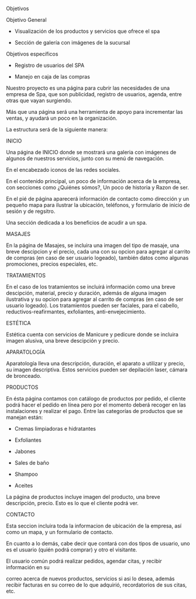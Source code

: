 Objetivos

Objetivo General

* Visualización de los productos y servicios que ofrece el spa

* Sección de galería con imágenes de la sucursal

Objetivos específicos

* Registro de usuarios del SPA

* Manejo en caja de las compras

Nuestro proyecto es una página para cubrir las necesidades de una empresa de Spa, que son publicidad, registro de usuarios, agenda, entre otras que vayan surgiendo.

Más que una página será una herramienta de apoyo para incrementar las ventas, y ayudará un poco en la organización.

La estructura será de la siguiente manera:

INICIO

Una página de INICIO donde se mostrará una galeria con imágenes de algunos de nuestros servicios, junto con su menú de navegación.

En el encabezado iconos de las redes sociales.

En el contenido principal, un poco de información acerca de la empresa, con secciones como ¿Quiénes sómos?, Un poco de historia y Razon de ser.

En el pié de página aparecerá información de contacto como dirección y un pequeño mapa para ilustrar la ubicación, teléfonos, y formulario de inicio de sesión y de regsitro.

Una sección dedicada a los beneficios de acudir a un spa.

MASAJES

En la página de Masajes, se incluira una imagen del tipo de masaje, una breve descipcion y el precio, cada una con su opcion para agregar al carrito de compras (en caso de ser usuario logeado), también datos como algunas promociones, precios especiales, etc.

TRATAMIENTOS

En el caso de los tratamientos se incluirá información como una breve descipción, material, precio y duración, además de alguna imagen ilustrativa y su opcion para agregar al carrito de compras (en caso de ser usuario logeado). Los tratamientos pueden ser faciales, para el cabello, reductivos-reafirmantes, exfoliantes, anti-envejecimiento.

ESTÉTICA

Estética cuenta con servicios de Manicure y pedicure donde se incluira imagen alusiva, una breve descipción y precio.

APARATOLOGÍA

Aparatología lleva una descripción, duración, el aparato a utilizar y precio, su imagen descriptiva. Estos servicios pueden ser depilación laser, cámara de bronceado.

PRODUCTOS

En ésta página contamos con catálogo de productos por pedido, el cliente podrá hacer el pedido en línea pero por el momento deberá recoger en las instalaciones y realizar el pago. Entre las categorías de productos que se manejan están:

* Cremas limpiadoras e hidratantes

* Exfoliantes

* Jabones

* Sales de baño

* Shampoo

* Aceites

La página de productos incluye imagen del producto, una breve descripción, precio. Esto es lo que el cliente podrá ver.

CONTACTO

Esta seccion incluira toda la informacion de ubicación de la empresa, así como un mapa, y un formulario de contacto.

En cuanto a lo demás, cabe decir que contará con dos tipos de usuario, uno es el usuario (quién podrá comprar) y otro el visitante.

El usuario común podrá realizar pedidos, agendar citas, y recibir información en su

correo acerca de nuevos productos, servicios si asi lo desea, además recibir facturas en su correo de lo que adquirió, recordatorios de sus citas, etc.
